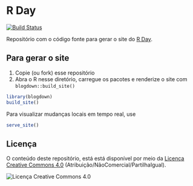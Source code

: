 # R Day

[![Build Status](https://travis-ci.org/leg-ufpr/rday.svg?branch=master)](https://travis-ci.org/leg-ufpr/rday)

Repositório com o código fonte para gerar o site do [R
Day](http://rday.leg.ufpr.br).

## Para gerar o site

1. Copie (ou fork) esse repositório
2. Abra o R nesse diretório, carregue os pacotes e renderize o site com
   `blogdown::build_site()`

```r
library(blogdown)
build_site()
```

Para visualizar mudanças locais em tempo real, use

```r
serve_site()
```

## Licença

O conteúdo deste repositório, está está disponível por meio da [Licença
Creative Commons 4.0][] (Atribuição/NãoComercial/PartilhaIgual).

![Licença Creative Commons 4.0](img/CC_by-nc-sa_88x31.png)


[Licença Creative Commons 4.0]: https://creativecommons.org/licenses/by-nc-sa/4.0/deed.pt_BR
[R Markdown]: http://rmarkdown.rstudio.com
